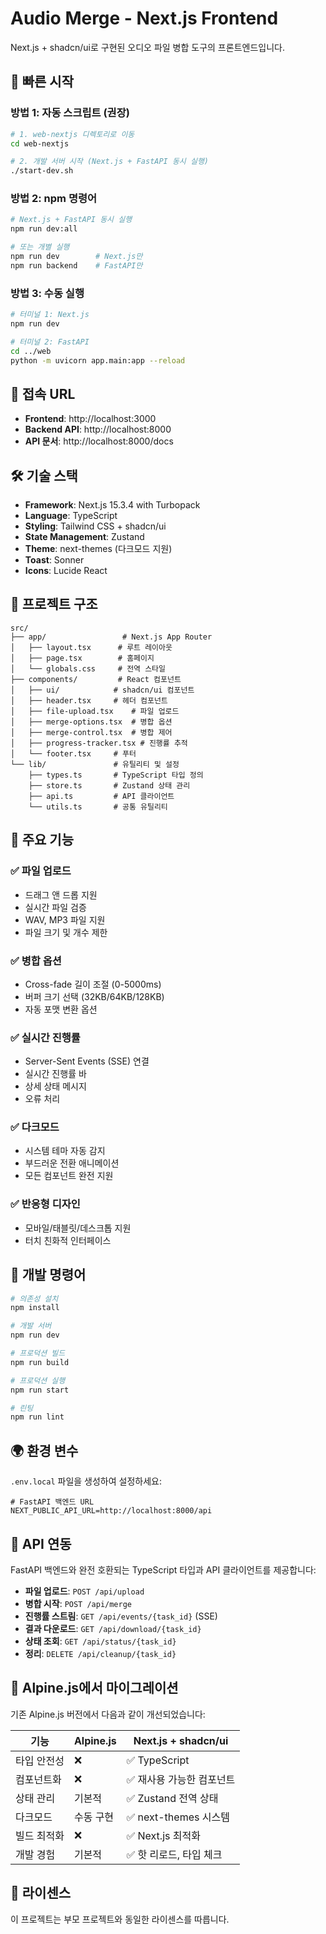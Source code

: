 # Audio Merge - Next.js Frontend

Next.js + shadcn/ui로 구현된 오디오 파일 병합 도구의 프론트엔드입니다.

## 🚀 빠른 시작

### 방법 1: 자동 스크립트 (권장)
```bash
# 1. web-nextjs 디렉토리로 이동
cd web-nextjs

# 2. 개발 서버 시작 (Next.js + FastAPI 동시 실행)
./start-dev.sh
```

### 방법 2: npm 명령어
```bash
# Next.js + FastAPI 동시 실행
npm run dev:all

# 또는 개별 실행
npm run dev        # Next.js만
npm run backend    # FastAPI만
```

### 방법 3: 수동 실행
```bash
# 터미널 1: Next.js
npm run dev

# 터미널 2: FastAPI
cd ../web
python -m uvicorn app.main:app --reload
```

## 📱 접속 URL

- **Frontend**: http://localhost:3000
- **Backend API**: http://localhost:8000
- **API 문서**: http://localhost:8000/docs

## 🛠 기술 스택

- **Framework**: Next.js 15.3.4 with Turbopack
- **Language**: TypeScript
- **Styling**: Tailwind CSS + shadcn/ui
- **State Management**: Zustand
- **Theme**: next-themes (다크모드 지원)
- **Toast**: Sonner
- **Icons**: Lucide React

## 📁 프로젝트 구조

```
src/
├── app/                 # Next.js App Router
│   ├── layout.tsx      # 루트 레이아웃
│   ├── page.tsx        # 홈페이지
│   └── globals.css     # 전역 스타일
├── components/         # React 컴포넌트
│   ├── ui/            # shadcn/ui 컴포넌트
│   ├── header.tsx     # 헤더 컴포넌트
│   ├── file-upload.tsx    # 파일 업로드
│   ├── merge-options.tsx  # 병합 옵션
│   ├── merge-control.tsx  # 병합 제어
│   ├── progress-tracker.tsx # 진행률 추적
│   └── footer.tsx     # 푸터
└── lib/               # 유틸리티 및 설정
    ├── types.ts       # TypeScript 타입 정의
    ├── store.ts       # Zustand 상태 관리
    ├── api.ts         # API 클라이언트
    └── utils.ts       # 공통 유틸리티
```

## 🎯 주요 기능

### ✅ 파일 업로드
- 드래그 앤 드롭 지원
- 실시간 파일 검증
- WAV, MP3 파일 지원
- 파일 크기 및 개수 제한

### ✅ 병합 옵션
- Cross-fade 길이 조절 (0-5000ms)
- 버퍼 크기 선택 (32KB/64KB/128KB)
- 자동 포맷 변환 옵션

### ✅ 실시간 진행률
- Server-Sent Events (SSE) 연결
- 실시간 진행률 바
- 상세 상태 메시지
- 오류 처리

### ✅ 다크모드
- 시스템 테마 자동 감지
- 부드러운 전환 애니메이션
- 모든 컴포넌트 완전 지원

### ✅ 반응형 디자인
- 모바일/태블릿/데스크톱 지원
- 터치 친화적 인터페이스

## 🔧 개발 명령어

```bash
# 의존성 설치
npm install

# 개발 서버
npm run dev

# 프로덕션 빌드
npm run build

# 프로덕션 실행
npm run start

# 린팅
npm run lint
```

## 🌍 환경 변수

`.env.local` 파일을 생성하여 설정하세요:

```env
# FastAPI 백엔드 URL
NEXT_PUBLIC_API_URL=http://localhost:8000/api
```

## 🔗 API 연동

FastAPI 백엔드와 완전 호환되는 TypeScript 타입과 API 클라이언트를 제공합니다:

- **파일 업로드**: `POST /api/upload`
- **병합 시작**: `POST /api/merge`
- **진행률 스트림**: `GET /api/events/{task_id}` (SSE)
- **결과 다운로드**: `GET /api/download/{task_id}`
- **상태 조회**: `GET /api/status/{task_id}`
- **정리**: `DELETE /api/cleanup/{task_id}`

## 🔄 Alpine.js에서 마이그레이션

기존 Alpine.js 버전에서 다음과 같이 개선되었습니다:

| 기능 | Alpine.js | Next.js + shadcn/ui |
|------|-----------|---------------------|
| 타입 안전성 | ❌ | ✅ TypeScript |
| 컴포넌트화 | ❌ | ✅ 재사용 가능한 컴포넌트 |
| 상태 관리 | 기본적 | ✅ Zustand 전역 상태 |
| 다크모드 | 수동 구현 | ✅ next-themes 시스템 |
| 빌드 최적화 | ❌ | ✅ Next.js 최적화 |
| 개발 경험 | 기본적 | ✅ 핫 리로드, 타입 체크 |

## 📄 라이센스

이 프로젝트는 부모 프로젝트와 동일한 라이센스를 따릅니다.